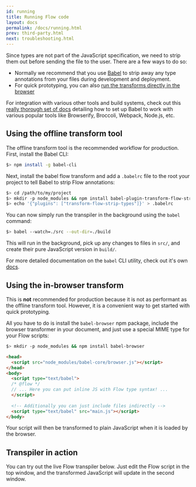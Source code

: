 ```yaml
---
id: running
title: Running Flow code
layout: docs
permalink: /docs/running.html
prev: third-party.html
next: troubleshooting.html
---
```


Since types are not part of the JavaScript specification, we need to strip them out before sending the file to the user. There are a few ways to do so:

* Normally we recommend that you use [Babel](http://babeljs.io/) to strip away any type annotations from your files during development and deployment.
* For quick prototyping, you can also [run the transforms directly in the browser](#using-the-in-browser-transform)

For integration with various other tools and build systems, check out this [really thorough set of docs](http://babeljs.io/docs/setup/) detailing how to set up Babel to work with various popular tools like Browserify, Broccoli, Webpack, Node.js, etc.

## Using the offline transform tool

The offline transform tool is the recommended workflow for production. First, install the Babel CLI:

```bash
$> npm install -g babel-cli
```

Next, install the babel flow transform and add a `.babelrc` file to the root your project to tell Babel to strip Flow annotations:

```bash
$> cd /path/to/my/project
$> mkdir -p node_modules && npm install babel-plugin-transform-flow-strip-types
$> echo '{"plugins": ["transform-flow-strip-types"]}' > .babelrc
```
You can now simply run the transpiler in the background using the `babel` command:

```bash
$> babel --watch=./src --out-dir=./build
```

This will run in the background, pick up any changes to files in `src/`, and create their pure JavaScript version in `build/`.

For more detailed documentation on the `babel` CLI utility, check out it's own [docs](https://babeljs.io/docs/usage/cli/).

## Using the in-browser transform

This is **not** recommended for production because it is not as performant as the offline transform tool. However, it is a convenient way to get started with quick prototyping.

All you have to do is install the `babel-browser` npm package, include the browser transformer in your document, and just use a special MIME type for your Flow scripts:

```bash
$> mkdir -p node_modules && npm install babel-browser
```

```html
<head>
  <script src="node_modules/babel-core/browser.js"></script>
</head>
<body>
  <script type="text/babel">
  /* @flow */
  // ... Here you can put inline JS with Flow type syntax! ...
  </script>
  
  <!-- Additionally you can just include files indirectly -->
  <script type="text/babel" src="main.js"></script>
</body>
```

Your script will then be transformed to plain JavaScript when it is loaded by the browser.

## Transpiler in action

You can try out the live Flow transpiler below. Just edit the Flow script in the top window, and the transformed JavaScript will update in the second window.

<script>var ___tm = window.setTimeout; window.setTimeout = function(fn) { ___tm(fn, 0)}; // remove the stupid setTimeout in JSX live editor</script>
<!--[if lte IE 8]>
<script type="text/javascript" src="http://facebook.github.io/react/js/html5shiv.min.js"></script>
<script type="text/javascript" src="http://facebook.github.io/react/js/es5-shim.min.js"></script>
<script type="text/javascript" src="http://facebook.github.io/react/js/es5-sham.min.js"></script>
<![endif]-->
<script type="text/javascript" src="http://facebook.github.io/react/js/codemirror.js"></script>
<script type="text/javascript" src="http://facebook.github.io/react/js/javascript.js"></script>
<script type="text/javascript" src="http://facebook.github.io/react/js/react.js"></script>
<script type="text/javascript" src="http://facebook.github.io/react/js/react-dom.js"></script>
<!-- Right now JSXTransformer on the React website is too old. So I built
it from master on the React repo and copy/pasted it here. Whenever we ship
the next version of React we can just use it and remove the local one -->
<script type="text/javascript" src="/static/JSXTransformer.js"></script>
<script type="text/javascript" src="http://facebook.github.io/react/js/live_editor.js"></script>
<script type="text/javascript" src="http://facebook.github.io/react/js/showdown.js"></script>
<link rel="stylesheet" href="http://facebook.github.io/react/css/codemirror.css" />

<div id="jsxCompiler"></div>
<script src="/static/transformer.js"></script>
